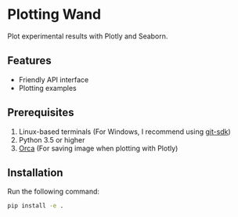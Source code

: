 # Plotting Wand

Plot experimental results with Plotly and Seaborn.

## Features

* Friendly API interface
* Plotting examples

## Prerequisites

1. Linux-based terminals (For Windows, I recommend using [git-sdk](https://github.com/git-for-windows/build-extra/releases))
2. Python 3.5 or higher
3. [Orca](https://github.com/plotly/orca) (For saving image when plotting with Plotly)

## Installation

Run the following command:

```bash
pip install -e .
```
